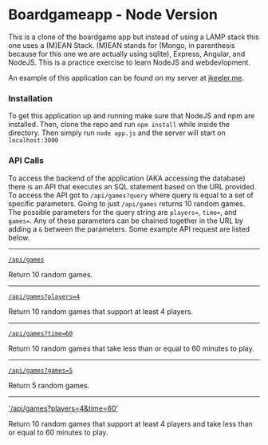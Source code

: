 # Boardgameapp - Node Version
This is a clone of the boardgame app but instead of using a LAMP stack this one uses a (M)EAN Stack. (M)EAN stands for (Mongo, in parenthesis because for this one we are actually using sqlite), Express, Angular, and NodeJS. This is a practice exercise to learn NodeJS and webdevlopment. 

An example of this application can be found on my server at [jkeeler.me](http://jkeeler.me/boardgameapp).

### Installation
To get this application up and running make sure that NodeJS and npm are installed. Then, clone the repo and run `npm install` while inside the directory. Then simply run `node app.js` and the server will start on `localhost:3000`

### API Calls
To access the backend of the application (AKA accessing the database) there is an API that executes an SQL statement based on the URL provided. To access the API got to `/api/games?query` where query is equal to a set of specific parameters. Going to just `/api/games` returns 10 random games. The possible parameters for the query string are `players=`, `time=`, and `games=`. Any of these parameters can be chained together in the URL by adding a `&` between the parameters. Some example API request are listed below.
* * *
[`/api/games`](http://jkeeler.me/boardgameapp/api/games)

Return 10 random games.
* * *
[`/api/games?players=4`](http://jkeeler.me/boardgameapp/api/games?players=4)

Return 10 random games that support at least 4 players.
* * *
[`/api/games?time=60`](http://jkeeler.me/boardgameapp/api/games?time=60)

Return 10 random games that take less than or equal to 60 minutes to play.
* * *
[`/api/games?games=5`](http://jkeeler.me/boardgameapp/api/games?games=5)

Return 5 random games.
* * *
['/api/games?players=4&time=60'](http://jkeeler.me/boardgameapp/api/games?players=4&time=60)

Return 10 random games that support at least 4 players and take less than or equal to 60 minutes to play.
